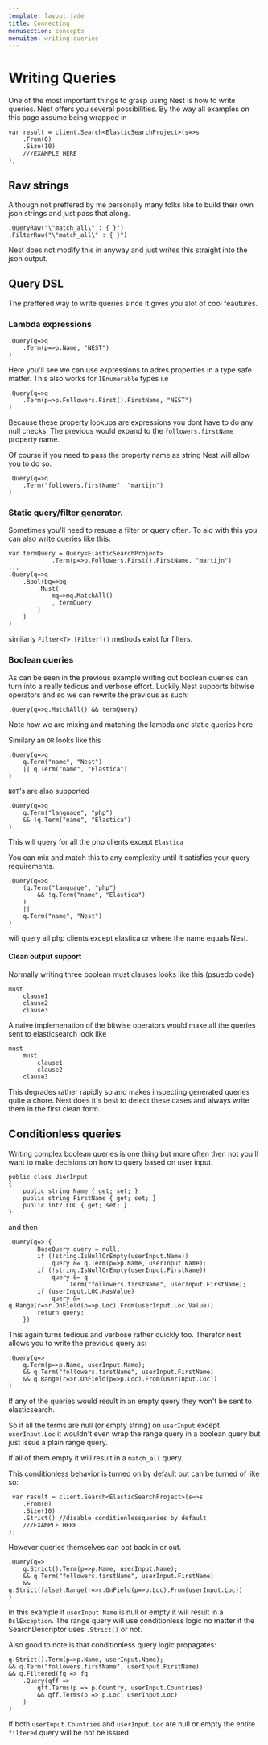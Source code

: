 ```yaml
---
template: layout.jade
title: Connecting
menusection: concepts
menuitem: writing-queries
---
```


# Writing Queries
One of the most important things to grasp using Nest is how to write queries. Nest offers you several possibilities. By the way all examples on this page assume being wrapped in

    var result = client.Search<ElasticSearchProject>(s=>s
        .From(0)
        .Size(10)
        ///EXAMPLE HERE
    );

## Raw strings
Although not preffered by me personally many folks like to build their own json strings and just pass that along.

    .QueryRaw("\"match_all\" : { }")
    .FilterRaw("\"match_all\" : { }")

Nest does not modify this in anyway and just writes this straight into the json output. 

## Query DSL
The preffered way to write queries since it gives you alot of cool feautures.

### Lambda expressions
    .Query(q=>q
        .Term(p=>p.Name, "NEST")
    )

Here you'll see we can use expressions to adres properties in a type safe matter. This also works for `IEnumerable` types i.e

    .Query(q=>q
        .Term(p=>p.Followers.First().FirstName, "NEST")
    )

Because these property lookups are expressions you dont have to do any null checks. The previous would expand to the `followers.firstName` property name. 

Of course if you need to pass the property name as string Nest will allow you to do so.

    .Query(q=>q
        .Term("followers.firstName", "martijn")
    )

### Static query/filter generator. 
Sometimes you'll need to resuse a filter or query often. To aid with this you can also write queries like this:

    var termQuery = Query<ElasticSearchProject>
                .Term(p=>p.Followers.First().FirstName, "martijn")
    ...
    .Query(q=>q
        .Bool(bq=>bq
            .Must(
                mq=>mq.MatchAll()
                , termQuery
            )
        )
    )

similarly `Filter<T>.[Filter]()` methods exist for filters.

### Boolean queries 
As can be seen in the previous example writing out boolean queries can turn into a really tedious and verbose effort. Luckily Nest supports bitwise operators and so we can rewrite the previous as such:

    .Query(q=>q.MatchAll() && termQuery)

Note how we are mixing and matching the lambda and static queries here

Similary an `OR` looks like this

    .Query(q=>q
        q.Term("name", "Nest")
        || q.Term("name", "Elastica")
    ) 

`NOT`'s are also supported
    
    .Query(q=>q
        q.Term("language", "php")
        && !q.Term("name", "Elastica")
    )

This will query for all the php clients except `Elastica`

You can mix and match this to any complexity until it satisfies your query requirements.

    .Query(q=>q
        (q.Term("language", "php")
            && !q.Term("name", "Elastica")
        )
        ||
        q.Term("name", "Nest")
    )

will query all php clients except elastica or where the name equals Nest.

#### Clean output support
Normally writing three boolean must clauses looks like this (psuedo code)

    must
        clause1
        clause2
        clause3

A naive implemenation of the bitwise operators would make all the queries sent to elasticsearch look like

    must
        must
            clause1
            clause2
        clause3

This degrades rather rapidly so and makes inspecting generated queries quite a chore. Nest does it's best to detect these cases and always write them in the first clean form.

## Conditionless queries

Writing complex boolean queries is one thing but more often then not you'll want to make decisions on how to query based on user input. 

    public class UserInput
    {
        public string Name { get; set; }
        public string FirstName { get; set; }
        public int? LOC { get; set; }
    }

and then

    .Query(q=> {
            BaseQuery query = null;
            if (!string.IsNullOrEmpty(userInput.Name))
                query &= q.Term(p=>p.Name, userInput.Name);
            if (!string.IsNullOrEmpty(userInput.FirstName))
                query &= q
                    .Term("followers.firstName", userInput.FirstName);
            if (userInput.LOC.HasValue)
                query &= q.Range(r=>r.OnField(p=>p.Loc).From(userInput.Loc.Value))
            return query;
        })

This again turns tedious and verbose rather quickly too. Therefor nest allows you to write the previous query as:

    .Query(q=>
        q.Term(p=>p.Name, userInput.Name);
        && q.Term("followers.firstName", userInput.FirstName)
        && q.Range(r=>r.OnField(p=>p.Loc).From(userInput.Loc))
    )

If any of the queries would result in an empty query they won't be sent to elasticsearch. 

So if all the terms are null (or empty string) on `userInput` except `userInput.Loc` it wouldn't even wrap the range query in a boolean query but just issue a plain range query. 

If all of them empty it will result in a `match_all` query. 

This conditionless behavior is turned on by default but can be turned of like so:

     var result = client.Search<ElasticSearchProject>(s=>s
        .From(0)
        .Size(10)
        .Strict() //disable conditionlessqueries by default
        ///EXAMPLE HERE
    );

However queries themselves can opt back in or out.

    .Query(q=>
        q.Strict().Term(p=>p.Name, userInput.Name);
        && q.Term("followers.firstName", userInput.FirstName)
        && q.Strict(false).Range(r=>r.OnField(p=>p.Loc).From(userInput.Loc))
    )

In this example if `userInput.Name` is null or empty it will result in a `DslException`. The range query will use conditionless logic no matter if the SearchDescriptor uses `.Strict()` or not.

Also good to note is that conditionless query logic propagates:

    q.Strict().Term(p=>p.Name, userInput.Name);
    && q.Term("followers.firstName", userInput.FirstName)
    && q.Filtered(fq => fq
        .Query(qff => 
            qff.Terms(p => p.Country, userInput.Countries)
            && qff.Terms(p => p.Loc, userInput.Loc)
        )
    )

If both `userInput.Countries` and `userInput.Loc` are null or empty the entire `filtered` query will be not be issued. 

















